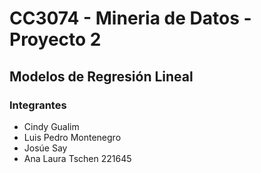 # CC3074 - Mineria de Datos - Proyecto 2
## Modelos de Regresión Lineal
### Integrantes
* Cindy Gualim
* Luis Pedro Montenegro
* Josúe Say
* Ana Laura Tschen 221645
